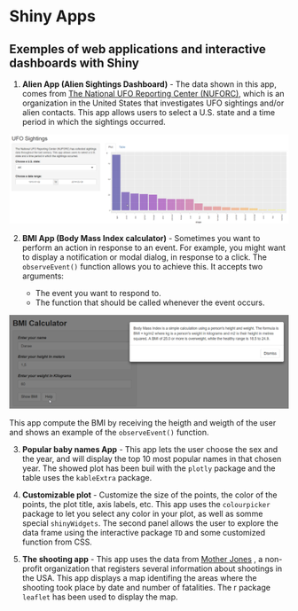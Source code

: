 # Shiny Apps

## Exemples of web applications and interactive dashboards with Shiny 

1. **Alien App (Alien Sightings Dashboard)** - The data shown in this app, comes from [The National UFO Reporting Center (NUFORC)](http://www.nuforc.org/), which is an organization in the United States that investigates UFO sightings and/or alien contacts.
This app allows users to select a U.S. state and a time period in which the sightings occurred.

![view](app_alien/app_alien.png)


2. **BMI App (Body Mass Index calculator)** - Sometimes you want to perform an action in response to an event. For example, you might want to display a notification or modal dialog, in response to a click. The `observeEvent()` function allows you to achieve this. It accepts two arguments:

   - The event you want to respond to.
   - The function that should be called whenever the event occurs.

![view](app_BMI/app_BMI.png)

This app compute the BMI by receiving the heigth and weigth of the user and shows an example of the `observeEvent()` function.  

3. **Popular baby names App** - This app lets the user choose the sex and the year, and will display the top 10 most popular names
in that chosen year. The showed plot has been buil with the `plotly` package and the table uses the `kableExtra` package.  

4. **Customizable plot** - Customize the size of the points, the color of the points, the plot title, axis labels, etc. 
This app uses the `colourpicker` package to let you select any color in your plot, as well as somme special `shinyWidgets`. 
The second panel allows the user to explore the data frame using the interactive package `TD` and some customized function 
from CSS. 

5. **The shooting app** - This app uses the data from 
[Mother Jones](https://www.motherjones.com/politics/2012/12/mass-shootings-mother-jones-full-data/)
, a non-profit organization that registers several information about shootings in the USA. This app 
displays a map identifing the areas where the shooting took place by date and number of fatalities. 
The r package `leaflet` has been used to display the map. 